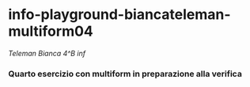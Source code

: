 # info-playground-biancateleman-multiform04
_Teleman Bianca 4^B inf_
### Quarto esercizio con multiform in preparazione alla verifica


